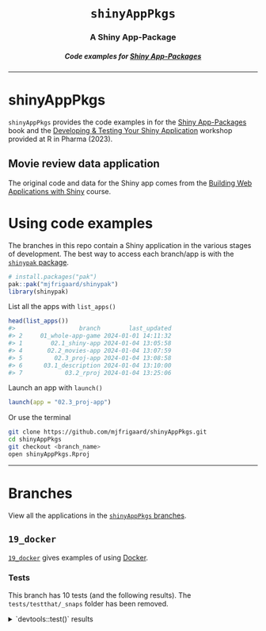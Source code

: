 <h1 align="center"> <code>shinyAppPkgs</code> </h1>
<h3 align="center"> A Shiny App-Package </h3>
<h5 align="center"> Code examples for <a href="https://mjfrigaard.github.io/shinyap/"> Shiny App-Packages </a> </h5>

<hr>

# shinyAppPkgs

`shinyAppPkgs` provides the code examples in for the [Shiny App-Packages](https://mjfrigaard.github.io/shiny-app-pkgs/) book and the [Developing & Testing Your Shiny Application](https://mjfrigaard.github.io/dev-test-shiny/) workshop provided at R in Pharma (2023).

## Movie review data application

The original code and data for the Shiny app comes from the [Building Web Applications with Shiny](https://rstudio-education.github.io/shiny-course/) course.

# Using code examples

The branches in this repo contain a Shiny application in the various stages of development. The best way to access each branch/app is with the [`shinypak` package](https://mjfrigaard.github.io/shinypak/). 

```r
# install.packages("pak")
pak::pak("mjfrigaard/shinypak")
library(shinypak)
```

List all the apps with `list_apps()`


```r
head(list_apps())
#>                  branch        last_updated
#> 2     01_whole-app-game 2024-01-01 14:11:32
#> 1        02.1_shiny-app 2024-01-04 13:05:58
#> 4       02.2_movies-app 2024-01-04 13:07:59
#> 5         02.3_proj-app 2024-01-04 13:08:58
#> 6      03.1_description 2024-01-04 13:10:00
#> 7            03.2_rproj 2024-01-04 13:25:06
```

Launch an app with `launch()`

```r
launch(app = "02.3_proj-app")
```

Or use the terminal

``` bash
git clone https://github.com/mjfrigaard/shinyAppPkgs.git
cd shinyAppPkgs
git checkout <branch_name>
open shinyAppPkgs.Rproj
```

------------------------------------------------------------------------

# Branches

View all the applications in the [`shinyAppPkgs` branches](https://github.com/mjfrigaard/shinyAppPkgs/branches/all).

## `19_docker` 

[`19_docker`](https://github.com/mjfrigaard/shinyAppPkgs/tree/19_docker) gives examples of using [Docker](https://www.docker.com/).

### Tests 

This branch has 10 tests (and the following results). The `tests/testthat/_snaps` folder has been removed.

<details closed>

  <summary>
    `devtools::test()` results 
  </summary>
  
```
==> devtools::test()

ℹ Testing shinyAppPkgs
Loading required package: shiny
✔ | F W  S  OK | Context
✔ |          2 | app-feature-01 [12.4s]
⠏ |          0 | mod_scatter_display
INFO [2024-05-22 14:32:29] [ START display = selected_vars initial values]

INFO [2024-05-22 14:32:29] [ END display = selected_vars initial values]

INFO [2024-05-22 14:32:29] [ START display = scatterplot[['alt']] = 'Plot object']
⠙ |          2 | mod_scatter_display
INFO [2024-05-22 14:32:30] [ END display = scatterplot[['alt']] = 'Plot object']

INFO [2024-05-22 14:32:30] [ START display = inputs() creates ggplot2 object]

INFO [2024-05-22 14:32:30] [ END display = inputs() creates ggplot2 object]
✔ |          3 | mod_scatter_display
⠏ |          0 | mod_var_input
INFO [2024-05-22 14:32:30] [ START var_inputs = initial returned()]

INFO [2024-05-22 14:32:30] [ END var_inputs = initial returned()]

INFO [2024-05-22 14:32:30] [ START var_inputs = updated returned()]

INFO [2024-05-22 14:32:30] [ END var_inputs = updated returned()]
✔ |          2 | mod_var_input
⠏ |          0 | scatter_plot 
INFO [2024-05-22 14:32:30] [ START fixture = tidy_ggp2_movies.rds]

INFO [2024-05-22 14:32:30] [ START fixture = tidy_ggp2_movies.rds]

INFO [2024-05-22 14:32:30] [ START data = movies.rda]

INFO [2024-05-22 14:32:30] [ END data = movies.rda]
✔ |          2 | scatter_plot
✔ |          1 | shinytest2 [7.2s]

══ Results ═══════════════════
Duration: 20.3 s

[ FAIL 0 | WARN 0 | SKIP 0 | PASS 10 ]
Warning message:
In warn_if_app_dir_is_package(appDir) :
  Loading R/ subdirectory for Shiny application, but this directory appears to contain an R package. Sourcing files in R/ may cause unexpected behavior. See `?loadSupport` for more details.
```
</details> 